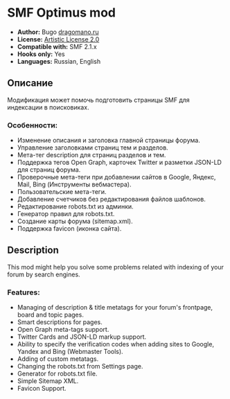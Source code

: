 # SMF Optimus mod
* **Author:** Bugo [dragomano.ru](https://dragomano.ru/mods/optimus)
* **License:** [Artistic License 2.0](https://opensource.org/licenses/artistic-license-2.0)
* **Compatible with:** SMF 2.1.x
* **Hooks only:** Yes
* **Languages:** Russian, English

## Описание
Модификация может помочь подготовить страницы SMF для индексации в поисковиках.

### Особенности:
* Изменение описания и заголовка главной страницы форума.
* Управление заголовками страниц тем и разделов.
* Мета-тег description для страниц разделов и тем.
* Поддержка тегов Open Graph, карточек Twitter и разметки JSON-LD для страниц форума.
* Проверочные мета-теги при добавлении сайтов в Google, Яндекс, Mail, Bing (Инструменты вебмастера).
* Пользовательские мета-теги.
* Добавление счетчиков без редактирования файлов шаблонов.
* Редактирование robots.txt из админки.
* Генератор правил для robots.txt.
* Создание карты форума (sitemap.xml).
* Поддержка favicon (иконка сайта).

## Description
This mod might help you solve some problems related with indexing of your forum by search engines.

### Features:
* Managing of description & title metatags for your forum's frontpage, board and topic pages.
* Smart descriptions for pages.
* Open Graph meta-tags support.
* Twitter Cards and JSON-LD markup support.
* Ability to specify the verification codes when adding sites to Google, Yandex and Bing (Webmaster Tools).
* Adding of custom metatags.
* Changing the robots.txt from Settings page.
* Generator for robots.txt file.
* Simple Sitemap XML.
* Favicon Support.